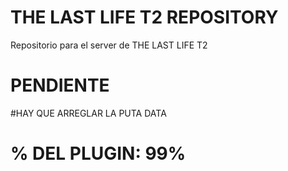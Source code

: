 # THE LAST LIFE T2 REPOSITORY
Repositorio para el server de THE LAST LIFE T2

# PENDIENTE 
#HAY QUE ARREGLAR LA PUTA DATA

# % DEL PLUGIN: 99%

